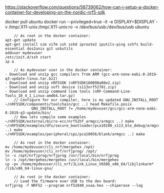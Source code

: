 
https://stackoverflow.com/questions/58739062/how-can-i-setup-a-docker-container-for-developing-on-the-nordic-nrf5-sdk

docker pull ubuntu
    docker run --privileged=true -it -e DISPLAY=$DISPLAY -v /tmp/.X11-unix:/tmp/.X11-unix:ro -v /dev/bus/usb:/dev/bus/usb ubuntu

        // As root in the docker container:
    apt-get update
    apt-get install vim vifm ssh sshd iproute2 iputils-ping sshfs build-essential dos2unix git usbutils
    adduser mydevuser
    /etc/init.d/ssh start
    ip a

        // As mydevuser user in the docker container:
    - Download and unzip gcc compilers from ARM (gcc-arm-none-eabi-8-2019-q3-update-linux.tar.bz2)
    - Download and unzip nRF5SDK (nRF5SDK160098a08e2.zip)
    - Download and unzip soft device (s113nrf52701.zip)
    - Download and unzip command line tools (nRF-Command-Line-Tools_10_4_1_Linux-amd64.tar.gz)
        // Configure for our compiler, here is my updated GNU_INSTALL_ROOT
    ~/nRF5SDK/components/toolchain/gcc ..) head Makefile.posix
                GNU_INSTALL_ROOT ?= /home/mydevuser/gcc/gcc-arm-none-eabi-8-2019-q3-update/bin/
        // Now lets compile some examples
    ~/nRF5SDK/external/micro-ecc/nrf52hf_armgcc/armgcc ..) make
    ~/nRF5SDK/examples/dfu/secure_bootloader/pca10100_s113_ble_debug/armgcc ..) make
    ~/nRF5SDK/examples/peripheral/spi/pca10056/blank/armgcc ..) make

        // As root in the docker container:
    mv /home/mydevuser/cli_nrf/mergehex /opt/
    mv /home/mydevuser/cli_nrf/nrfjprog/ /opt/
    ln -s /opt/nrfjprog/nrfjprog /usr/local/bin/nrfjprog
    ln -s /opt/mergehex/mergehex /usr/local/bin/mergehex
    cp -pv /home/mydevuser/cli_nrf/JLink_Linux_V650b_x86_64/libjlinkarm* /lib/x86_64-linux-gnu/

        // As root in the docker container:
        // Load the firmware over USB to the dev board:
    nrfjprog -f NRF52 --program nrf52840_xxaa.hex --chiperase --log
